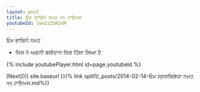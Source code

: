 ```yaml
---
layout: post
title: ਓਮ ਭਾਗਿਨੇ ਨਮਹ ੧੧ ਟਾਇਮਸ
youtubeId: lwn2zZ5K1nM
---
```

 
 
 ਓਮ ਭਾਗਿਨੇ ਨਮਹ  
 
 -  ਜਿਸ ਨੇ ਅਗਨੀ ਬਲੀਦਾਨ ਵਿਚ ਹਿੱਸਾ ਲਿਆ ਹੈ 
 
  
 
  
 
 
 
 
 
 


{% include youtubePlayer.html id=page.youtubeId %}
 
[Next]({{ site.baseurl }}{% link  split1/_posts/2014-02-14-ਓਮ ਸ੍ਵਸਥਿਭੱਯਾ ਨਮਹ ੧੧ ਟਾਇਮਸ.md%})
 
